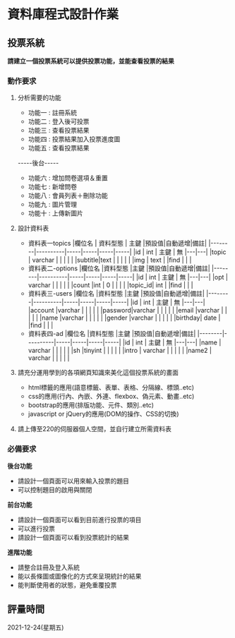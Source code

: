 # 資料庫程式設計作業

## 投票系統
**請建立一個投票系統可以提供投票功能，並能查看投票的結果**

### 動作要求
1. 分析需要的功能
    * 功能一 : 註冊系統
    * 功能二 : 登入後可投票
    * 功能三 : 查看投票結果
    * 功能四 : 投票結果加入投票進度圖
    * 功能五 : 查看投票結果
    
    -----後台-----
    * 功能六 : 增加問卷選項＆重置
    * 功能七 : 新增問卷
    * 功能八 : 會員列表＋刪除功能
    * 功能九 : 圖片管理
    * 功能十 : 上傳新圖片


2. 設計資料表

    * 資料表一topics
        |欄位名   | 資料型態  | 主鍵 |預設值|自動遞增|備註|
        |--------|----------|-----|-----|-----|-----|
        |id      | int     | 主鍵 | 無   |---|---|
        |topic   | varchar |     |      |   |   |
        |subtitle|text     |	 | 		|   |   |
        |img     | text    |	 |find	|   |   |
    * 資料表二-options
        |欄位名   |資料型態   |主鍵  |預設值|自動遞增|備註|
        |--------|----------|-----|-----|-----|-----|
        |id      | int     | 主鍵 | 無   |---|---|
        |opt     | varchar |     |      |   |   |
        |count   |int      | 0	 | 		|   |   |
        |topic_id| int     |	 |find	|   |   |
     * 資料表三-users
        |欄位名   |資料型態   |主鍵  |預設值|自動遞增|備註|
        |--------|----------|-----|-----|-----|-----|
        |id      | int     | 主鍵 | 無   |---|---|
        |account |varchar |     |      |   |   |
        |password|varchar |     |      |   |   |
        |email   |varchar |     |      |   |   |
        |name    |varchar |     |      |   |   |
        |gender  |varchar |     |      |   |   |
        |birthday| date   |	|find	|   |   |
     * 資料表四-ad
        |欄位名   |資料型態   |主鍵  |預設值|自動遞增|備註|
        |--------|----------|-----|-----|-----|-----|
        |id      | int     | 主鍵 | 無   |---|---|
        |name    | varchar |     |      |   |   |
        |sh      |tinyint  |	 | 		|   |   |
        |intro   | varchar |     |      |   |   |
        |name2   | varchar |     |      |   |   |  
 
    
3. 請充分運用學到的各項網頁知識來美化這個投票系統的畫面
    * html標籤的應用(語意標籤、表單、表格、分隔線、標頭..etc)
    * css的應用(行內、內嵌、外連、flexbox、偽元素、動畫..etc)
    * bootstrap的應用(排版功能、元件、類別..etc)
    * javascript or jQuery的應用(DOM的操作、CSS的切換)

4. 請上傳至220的伺服器個人空間，並自行建立所需資料表


### 必備要求
**後台功能**
* 請設計一個頁面可以用來輸入投票的題目
* 可以控制題目的啟用與關閉

**前台功能**
* 請設計一個頁面可以看到目前進行投票的項目
* 可以進行投票
* 請設計一個頁面可以看到投票統計的結果

**進階功能**
* 請整合註冊及登入系統
* 能以長條圖或圖像化的方式來呈現統計的結果
* 能判斷使用者的狀態，避免重覆投票

## 評量時間
2021-12-24(星期五)
